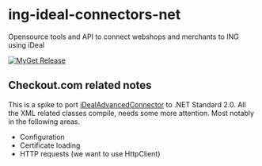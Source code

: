 # ing-ideal-connectors-net
Opensource tools and API to connect webshops and merchants to ING using iDeal

[![MyGet Release](https://img.shields.io/myget/ckolabs/v/iDealAdvancedConnector.svg)](https://www.myget.org/feed/ckolabs/package/nuget/iDealAdvancedConnector)


## Checkout.com related notes

This is a spike to port [iDealAdvancedConnector](iDealAdvancedConnector) to .NET Standard 2.0. All the XML related classes compile, [](iDealAdvancedConnector/Connector.cs) needs some more attention. Most notably in the following areas.

- Configuration
- Certificate loading
- HTTP requests (we want to use HttpClient)
